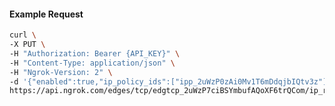 <!-- Code generated for API Clients. DO NOT EDIT. -->

#### Example Request

```bash
curl \
-X PUT \
-H "Authorization: Bearer {API_KEY}" \
-H "Content-Type: application/json" \
-H "Ngrok-Version: 2" \
-d '{"enabled":true,"ip_policy_ids":["ipp_2uWzP0zAi0Mv1T6mDdqjbIQtv3z"]}' \
https://api.ngrok.com/edges/tcp/edgtcp_2uWzP7ciBSYmbufAQoXF6trQCom/ip_restriction
```
